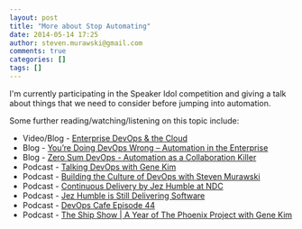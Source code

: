 ```yaml
---
layout: post
title: "More about Stop Automating"
date: 2014-05-14 17:25
author: steven.murawski@gmail.com
comments: true
categories: []
tags: []
---
```



I'm currently participating in the Speaker Idol competition and giving a talk about things that we need to consider before jumping into automation.


Some further reading/watching/listening on this topic include:


*   Video/Blog -&nbsp;[Enterprise DevOps &amp; the Cloud](http://www.scriptrock.com/blog/enterprise-devops-cloud/)
*   Blog -&nbsp;[You’re Doing DevOps Wrong – Automation in the Enterprise](https://www.scriptrock.com/blog/automation-enterprise-doing-it-wrong/)
*   Blog -&nbsp;[Zero Sum DevOps - Automation as a Collaboration Killer](http://www.scriptrock.com/blog/zero-sum-devops-automation-collaboration-killer/)
*   Podcast -&nbsp;[Talking DevOps with Gene Kim](http://runasradio.com/default.aspx?showNum=357)
*   Podcast -&nbsp;[Building the Culture of DevOps with Steven Murawski](http://runasradio.com/default.aspx?showNum=326)
*   Podcast -&nbsp;[Continuous Delivery by Jez Humble at NDC](http://dotnetrocks.com/default.aspx?showNum=883)
*   Podcast -&nbsp;[Jez Humble is Still Delivering Software](http://dotnetrocks.com/default.aspx?showNum=937)
*   Podcast -&nbsp;[DevOps Cafe Episode&nbsp;44](http://devopscafe.org/show/2013/11/19/devops-cafe-episode-44.html)
*   Podcast -&nbsp;[The Ship Show | A Year of The Phoenix Project with Gene Kim](http://theshipshow.com/2014/03/a-year-of-the-phoenix-project-with-gene-kim/)
